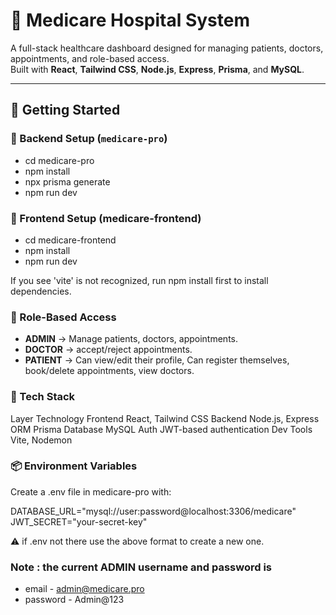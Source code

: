 # 🏥 Medicare Hospital System

A full-stack healthcare dashboard designed for managing patients, doctors, appointments, and role-based access.  
Built with **React**, **Tailwind CSS**, **Node.js**, **Express**, **Prisma**, and **MySQL**.

---

## 🚀 Getting Started

### 🔧 Backend Setup (`medicare-pro`)
- cd medicare-pro
- npm install
- npx prisma generate
- npm run dev

### 🎨 Frontend Setup (medicare-frontend)
- cd medicare-frontend
- npm install
- npm run dev

If you see 'vite' is not recognized, run npm install first to install dependencies.

### 🔐 Role-Based Access
  - **ADMIN** → Manage patients, doctors, appointments.  
  - **DOCTOR** → accept/reject appointments.  
  - **PATIENT** → Can view/edit their profile, Can register themselves, book/delete appointments, view doctors.
    
### 🧠 Tech Stack
Layer	Technology
Frontend	React, Tailwind CSS
Backend	Node.js, Express
ORM	Prisma
Database	MySQL
Auth	JWT-based authentication
Dev Tools	Vite, Nodemon

### 📦 Environment Variables
Create a .env file in medicare-pro with:

DATABASE_URL="mysql://user:password@localhost:3306/medicare"
JWT_SECRET="your-secret-key"

⚠️ if .env not there use the above format to create a new one.

### Note : the current ADMIN username and password is
- email - admin@medicare.pro
- password - Admin@123
